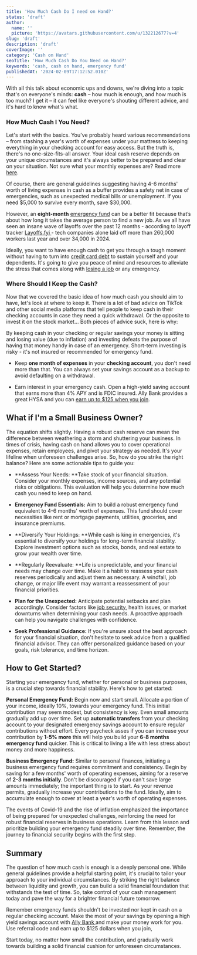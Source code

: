 ```yaml
---
title: 'How Much Cash Do I need on Hand?'
status: 'draft'
author:
  name: ''
  picture: 'https://avatars.githubusercontent.com/u/132212677?v=4'
slug: 'draft'
description: 'draft'
coverImage: ''
category: 'Cash on Hand'
seoTitle: 'How Much Cash Do You Need on Hand?'
keywords: 'cash, cash on hand, emergency fund'
publishedAt: '2024-02-09T17:12:52.010Z'
---
```


With all this talk about economic ups and downs, we're diving into a topic that's on everyone's minds: **cash** – how much is enough, and how much is too much? I get it – it can feel like everyone's shouting different advice, and it's hard to know what's what.

### How Much Cash I You Need?

Let's start with the basics. You've probably heard various recommendations – from stashing a year's worth of expenses under your mattress to keeping everything in your checking account for easy access. But the truth is, there's no one-size-fits-all answer. Your ideal cash reserve depends on your unique circumstances and it's always better to be prepared and clear on your situation. Not sure what your monthly expenses are? Read more [here](/blog/tracking-monthly-expenses).

Of course, there are general guidelines suggesting having 4-6 months' worth of living expenses in cash as a buffer provides a safety net in case of emergencies, such as unexpected medical bills or unemployment. If you need $5,000 to survive every month, save $30,000.

However, an **eight-month** [emergency fund](/blog/building-an-emergency-fund) can be a better fit because that’s about how long it takes the average person to find a new job. As we all have seen an insane wave of layoffs over the past 12 months - according to layoff tracker [Layoffs.fyi ](http://layoffs.fyi/)\- tech companies alone laid off more than 260,000 workers last year and over 34,000 in 2024.

Ideally, you want to have enough cash to get you through a tough moment without having to turn into [credit card debt](/blog/how-to-get-out-of-debt) to sustain yourself and your dependents. It's going to give you peace of mind and resources to alleviate the stress that comes along with [losing a job](/blog/career-advice-supporting-loved-ones-job-search) or any emergency.

### Where Should I Keep the Cash?

Now that we covered the basic idea of how much cash you should aim to have, let's look at where to keep it. There is a lot of bad advice on TikTok and other social media platforms that tell people to keep cash in their checking accounts in case they need a quick withdrawal. Or the opposite to invest it on the stock market… Both pieces of advice suck, here is why:

By keeping cash in your checking or regular savings your money is sitting and losing value (due to inflation) and investing defeats the purpose of having that money handy in case of an emergency. Short-term investing is risky - it's not insured or recommended for emergency fund.

- Keep **one month of expenses** in your **checking account**, you don't need more than that. You can always set your savings account as a backup to avoid defaulting on a withdrawal.

- Earn interest in your emergency cash. Open a high-yield saving account that earns more than 4% APY and is FDIC insured. Ally Bank provides a great HYSA and you can [earn up to $125 when you join](https://www.ally.com/referral?code=4H3G4S7N9D).

## What if I'm a Small Business Owner? 

The equation shifts slightly. Having a robust cash reserve can mean the difference between weathering a storm and shuttering your business. In times of crisis, having cash on hand allows you to cover operational expenses, retain employees, and pivot your strategy as needed. It's your lifeline when unforeseen challenges arise. So, how do you strike the right balance? Here are some actionable tips to guide you:

- **Assess Your Needs: **Take stock of your financial situation. Consider your monthly expenses, income sources, and any potential risks or obligations. This evaluation will help you determine how much cash you need to keep on hand.

- **Emergency Fund Essentials:** Aim to build a robust emergency fund equivalent to 4-6 months' worth of expenses. This fund should cover necessities like rent or mortgage payments, utilities, groceries, and insurance premiums.

- **Diversify Your Holdings: **While cash is king in emergencies, it's essential to diversify your holdings for long-term financial stability. Explore investment options such as stocks, bonds, and real estate to grow your wealth over time.

- **Regularly Reevaluate: **Life is unpredictable, and your financial needs may change over time. Make it a habit to reassess your cash reserves periodically and adjust them as necessary. A windfall, job change, or major life event may warrant a reassessment of your financial priorities.

- **Plan for the Unexpected:** Anticipate potential setbacks and plan accordingly. Consider factors like [job security](/blog/career-advice-supporting-loved-ones-job-search), health issues, or market downturns when determining your cash needs. A proactive approach can help you navigate challenges with confidence.

- **Seek Professional Guidance:** If you're unsure about the best approach for your financial situation, don't hesitate to seek advice from a qualified financial advisor. They can offer personalized guidance based on your goals, risk tolerance, and time horizon.

## How to Get Started?

Starting your emergency fund, whether for personal or business purposes, is a crucial step towards financial stability. Here's how to get started:

**Personal Emergency Fund:** Begin now and start small. Allocate a portion of your income, ideally 10%, towards your emergency fund. This initial contribution may seem modest, but consistency is key. Even small amounts gradually add up over time. Set up **automatic transfers** from your checking account to your designated emergency savings account to ensure regular contributions without effort. Every paycheck asses if you can increase your contribution by **1-5% more** this will help you build your **6-8 months emergency fund** quicker. This is critical to living a life with less stress about money and more happiness.

**Business Emergency Fund:** Similar to personal finances, initiating a business emergency fund requires commitment and consistency. Begin by saving for a few months' worth of operating expenses, aiming for a reserve of **2-3 months initially**. Don't be discouraged if you can't save large amounts immediately; the important thing is to start. As your revenue permits, gradually increase your contributions to the fund. Ideally, aim to accumulate enough to cover at least a year's worth of operating expenses.

The events of Covid-19 and the rise of inflation emphasized the importance of being prepared for unexpected challenges, reinforcing the need for robust financial reserves in business operations. Learn from this lesson and prioritize building your emergency fund steadily over time. Remember, the journey to financial security begins with the first step.

## Summary

The question of how much cash is enough is a deeply personal one. While general guidelines provide a helpful starting point, it's crucial to tailor your approach to your individual circumstances. By striking the right balance between liquidity and growth, you can build a solid financial foundation that withstands the test of time. So, take control of your cash management today and pave the way for a brighter financial future tomorrow.

Remember emergency funds shouldn't be invested nor kept in cash on a regular checking account. Make the most of your savings by opening a high yield savings account with [Ally Bank ](https://www.ally.com/referral?code=4H3G4S7N9D)and make your money work for you. Use referral code and earn up to $125 dollars when you join,

Start today, no matter how small the contribution, and gradually work towards building a solid financial cushion for unforeseen circumstances.

